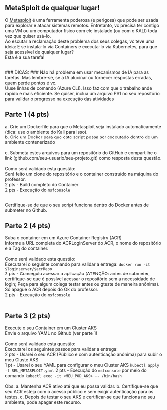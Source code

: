  ## MetaSploit de qualquer lugar!

O [Metasploit](https://www.metasploit.com) é uma ferramenta poderosa (e perigosa) que pode ser usada para explorar e atacar sistemas remotos. Entretanto, vc precisa ter contigo uma VM ou um computador físico com ele instalado (ou com o KALI) toda vez que quiser usá-lo.<br />
Ao escutar a reclamação deste problema dos seus colegas, vc teve uma ideia: E se instala-lo via Containers e executa-lo via Kubernetes, para que seja acessível de qualquer lugar?<br />
Esta é a sua tarefa! <br />


<br />
### DICAS: ###
Não há problema em usar mecanismos de IA para as tarefas. Mas lembre-se, se a IA alucinar ou fornecer respostas erradas, quem perde pontos é vc.<br />
Uuse linhas de comando (Azure CLI). Isso faz com que o trabalho ande rápido e mais eficiente. Se quiser, inclua um arquivo PS1 no seu repositório para validar o progresso na execução das atividades<br />

## Parte 1 (4 pts)
a. Crie um Dockerfile para que o Metasploit seja instalado automaticamente (dica: use o ambiente do Kali para isso).<br />
b. Crie um Docker para que este script possa ser executado dentro de um ambiente contenerizado<br /><br />
c. Submeta estes arquivos para um repositório do GitHub e compartilhe o link (github.com/seu-usuario/seu-projeto.git) como resposta desta questão.<br />
<br />
Como será validado esta questão:<br />
Será feito um clone do repositório e o container construído na máquina do professor.<br />
2 pts - Build completo do Container<br />
2 pts - Execução do ```msfconsole```<br />

<br />
Certifique-se de que o seu script funciona dentro do Docker antes de submeter no Github.<br />

## Parte 2 (4 pts)
Suba o container em um Azure Container Registry (ACR)<br />
Informe a URL completa do ACRLoginServer do ACR, o nome do repositório e a Tag do container.<br />
<br />
Como será validado esta questão:<br />
Executarei o seguinte comando para validar a entrega: ```docker run -it $loginserver/$acrRepo```<br />
2 pts - Conseguiu acessar a aplicação (ATENÇÃO: antes de submeter, certifique-se que é possível acessar o repositório sem a necessidade de login; Peça para algum colega testar antes ou gteste de maneira anônima). Só apague o ACR depois do Ok do professor.<br />
2 pts - Execução do ```msfconsole```<br />
<br />

## Parte 3 (2 pts)
Execute o seu Container em um Cluster AKS<br />
Envie o arquivo YAML no Github (ver parte 1)<br />
<br />
Como será validado esta questão:<br />
Executarei os seguintes passos para validar a entrega: <br />
2 pts - Usarei o seu ACR (Público e com autenticação anônima) para subir o meu Cluste AKS<br />
1 pt  - Usarei o seu YAML para configurar o meu Cluster AKS ```kubectl apply -f SEU_METASPLOIT.yaml```
2 pts - Execução do ```msfconsole``` por meio do comando ```kubectl exec -it <MEU_POD_AKS> -- /bin/bash```<br />
<br />
Obs: 
a. Mantenha ACR ativo até que eu possa validar. 
b. Certifique-se que seu ACR esteja com o acesso público e sem exigir autenticação para os testes. 
c. Depois de testar o seu AKS e certificar-se que funciona no seu ambiente, pode apagar este recurso. 